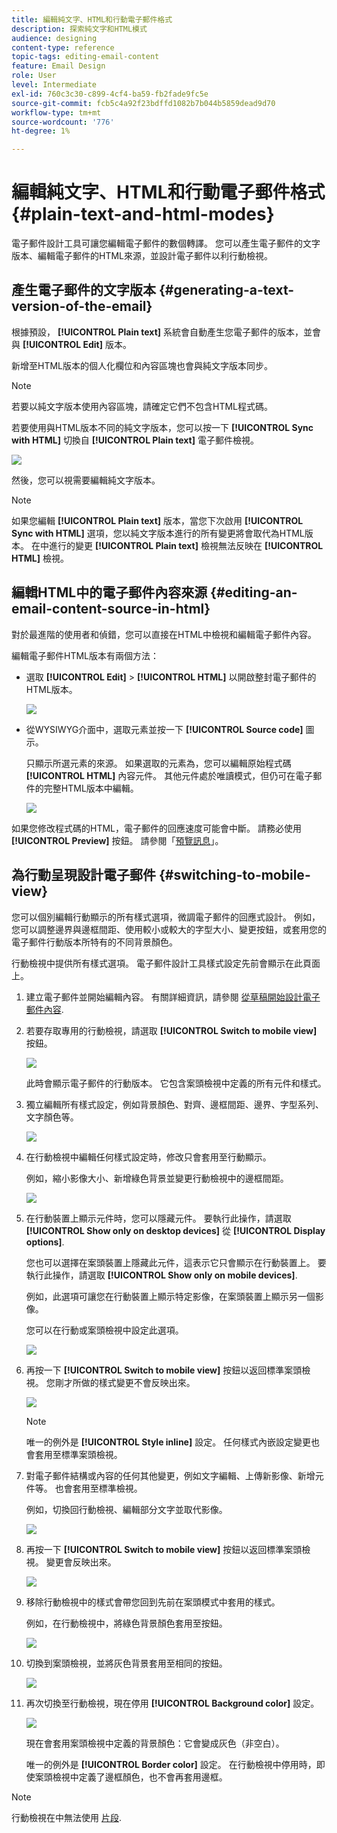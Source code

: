 ```yaml
---
title: 編輯純文字、HTML和行動電子郵件格式
description: 探索純文字和HTML模式
audience: designing
content-type: reference
topic-tags: editing-email-content
feature: Email Design
role: User
level: Intermediate
exl-id: 760c3c30-c899-4cf4-ba59-fb2fade9fc5e
source-git-commit: fcb5c4a92f23bdffd1082b7b044b5859dead9d70
workflow-type: tm+mt
source-wordcount: '776'
ht-degree: 1%

---
```


# 編輯純文字、HTML和行動電子郵件格式 {#plain-text-and-html-modes}

電子郵件設計工具可讓您編輯電子郵件的數個轉譯。 您可以產生電子郵件的文字版本、編輯電子郵件的HTML來源，並設計電子郵件以利行動檢視。

## 產生電子郵件的文字版本 {#generating-a-text-version-of-the-email}

根據預設， **[!UICONTROL Plain text]** 系統會自動產生您電子郵件的版本，並會與 **[!UICONTROL Edit]** 版本。

新增至HTML版本的個人化欄位和內容區塊也會與純文字版本同步。

>[!NOTE]
>
>若要以純文字版本使用內容區塊，請確定它們不包含HTML程式碼。

若要使用與HTML版本不同的純文字版本，您可以按一下 **[!UICONTROL Sync with HTML]** 切換自 **[!UICONTROL Plain text]** 電子郵件檢視。

![](assets/email_designer_textversion.png)

然後，您可以視需要編輯純文字版本。

>[!NOTE]
>
>如果您編輯 **[!UICONTROL Plain text]** 版本，當您下次啟用 **[!UICONTROL Sync with HTML]** 選項，您以純文字版本進行的所有變更將會取代為HTML版本。 在中進行的變更 **[!UICONTROL Plain text]** 檢視無法反映在 **[!UICONTROL HTML]** 檢視。

## 編輯HTML中的電子郵件內容來源 {#editing-an-email-content-source-in-html}

對於最進階的使用者和偵錯，您可以直接在HTML中檢視和編輯電子郵件內容。

編輯電子郵件HTML版本有兩個方法：

* 選取 **[!UICONTROL Edit]** > **[!UICONTROL HTML]** 以開啟整封電子郵件的HTML版本。

  ![](assets/email_designer_html1.png)

* 從WYSIWYG介面中，選取元素並按一下 **[!UICONTROL Source code]** 圖示。

  只顯示所選元素的來源。 如果選取的元素為，您可以編輯原始程式碼 **[!UICONTROL HTML]** 內容元件。 其他元件處於唯讀模式，但仍可在電子郵件的完整HTML版本中編輯。

  ![](assets/email_designer_html2.png)

如果您修改程式碼的HTML，電子郵件的回應速度可能會中斷。 請務必使用 **[!UICONTROL Preview]** 按鈕。 請參閱「[預覽訊息](../../sending/using/previewing-messages.md)」。

## 為行動呈現設計電子郵件 {#switching-to-mobile-view}

您可以個別編輯行動顯示的所有樣式選項，微調電子郵件的回應式設計。 例如，您可以調整邊界與邊框間距、使用較小或較大的字型大小、變更按鈕，或套用您的電子郵件行動版本所特有的不同背景顏色。

行動檢視中提供所有樣式選項。 電子郵件設計工具樣式設定先前會顯示在此頁面上。

1. 建立電子郵件並開始編輯內容。 有關詳細資訊，請參閱 [從草稿開始設計電子郵件內容](../../designing/using/designing-from-scratch.md#designing-an-email-content-from-scratch).
1. 若要存取專用的行動檢視，請選取 **[!UICONTROL Switch to mobile view]** 按鈕。

   ![](assets/email_designer_mobile_view_switch.png)

   此時會顯示電子郵件的行動版本。 它包含案頭檢視中定義的所有元件和樣式。

1. 獨立編輯所有樣式設定，例如背景顏色、對齊、邊框間距、邊界、字型系列、文字顏色等。

   ![](assets/email_designer_mobile_view.png)

1. 在行動檢視中編輯任何樣式設定時，修改只會套用至行動顯示。

   例如，縮小影像大小、新增綠色背景並變更行動檢視中的邊框間距。

   ![](assets/email_designer_mobile_view_change.png)

1. 在行動裝置上顯示元件時，您可以隱藏元件。 要執行此操作，請選取 **[!UICONTROL Show only on desktop devices]** 從 **[!UICONTROL Display options]**.

   您也可以選擇在案頭裝置上隱藏此元件，這表示它只會顯示在行動裝置上。 要執行此操作，請選取 **[!UICONTROL Show only on mobile devices]**.

   例如，此選項可讓您在行動裝置上顯示特定影像，在案頭裝置上顯示另一個影像。

   您可以在行動或案頭檢視中設定此選項。

   ![](assets/email_designer_mobile_hide.png)

1. 再按一下 **[!UICONTROL Switch to mobile view]** 按鈕以返回標準案頭檢視。 您剛才所做的樣式變更不會反映出來。

   ![](assets/email_designer_mobile_view_desktop_no-change.png)

   >[!NOTE]
   >
   >唯一的例外是 **[!UICONTROL Style inline]** 設定。 任何樣式內嵌設定變更也會套用至標準案頭檢視。

1. 對電子郵件結構或內容的任何其他變更，例如文字編輯、上傳新影像、新增元件等。 也會套用至標準檢視。

   例如，切換回行動檢視、編輯部分文字並取代影像。

   ![](assets/email_designer_mobile_view_change_content.png)

1. 再按一下 **[!UICONTROL Switch to mobile view]** 按鈕以返回標準案頭檢視。 變更會反映出來。

   ![](assets/email_designer_mobile_view_desktop_content-change.png)

1. 移除行動檢視中的樣式會帶您回到先前在案頭模式中套用的樣式。

   例如，在行動檢視中，將綠色背景顏色套用至按鈕。

   ![](assets/email_designer_mobile_view_background_mobile.png)

1. 切換到案頭檢視，並將灰色背景套用至相同的按鈕。

   ![](assets/email_designer_mobile_view_background_desktop.png)

1. 再次切換至行動檢視，現在停用 **[!UICONTROL Background color]** 設定。

   ![](assets/email_designer_mobile_view_background_mobile_disabled.png)

   現在會套用案頭檢視中定義的背景顏色：它會變成灰色（非空白）。

   唯一的例外是 **[!UICONTROL Border color]** 設定。 在行動檢視中停用時，即使案頭檢視中定義了邊框顏色，也不會再套用邊框。

>[!NOTE]
>
>行動檢視在中無法使用 [片段](../../designing/using/using-reusable-content.md#about-fragments).
